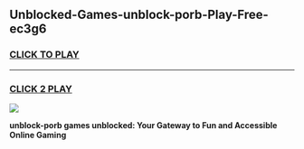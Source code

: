 
## Unblocked-Games-unblock-porb-Play-Free-ec3g6
<h3>
<a href="https://premium76.site?title=unblock-porb&ref=21A">CLICK TO PLAY</a></h3>
<hr>

<h3>
<a href="https://premium76.site?title=unblock-porb&ref=21A">CLICK 2 PLAY</a>
  
</h3>

<a href="https://premium76.site?title=unblock-porb&ref=21A"><img src="https://clearcache.store/games.png"></a>


**unblock-porb games unblocked: Your Gateway to Fun and Accessible Online Gaming**
